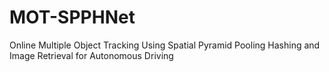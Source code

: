 # MOT-SPPHNet
Online Multiple Object Tracking Using Spatial Pyramid Pooling Hashing and Image Retrieval for Autonomous Driving
